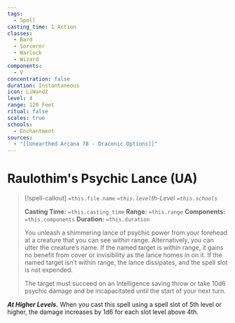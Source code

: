 ```yaml
---
tags:
  - Spell
casting_time: 1 Action
classes:
  - Bard
  - Sorcerer
  - Warlock
  - Wizard
components:
  - V
concentration: false
duration: Instantaneous
icon: LiWand2
level: 4
range: 120 Feet
ritual: false
scales: true
schools:
  - Enchantment
sources:
  - "[[Unearthed Arcana 78 - Draconic Options]]"
---
```


# Raulothim's Psychic Lance (UA)

>[!spell-callout] `=this.file.name`
>*`=this.level`th-Level `=this.schools`*
>
>**Casting Time:** `=this.casting_time`
>**Range:** `=this.range`
>**Components:** `=this.components`
>**Duration:** `=this.duration`
>
>You unleash a shimmering lance of psychic power from your forehead at a creature that you can see within range. Alternatively, you can utter the creature’s name. If the named target is within range, it gains no benefit from cover or invisibility as the lance homes in on it. If the named target isn’t within range, the lance dissipates, and the spell slot is not expended.
>
>The target must succeed on an Intelligence saving throw or take 10d6 psychic damage and be incapacitated until the start of your next turn.
>
>
***At Higher Levels.*** When you cast this spell using a spell slot of 5th level or higher, the damage increases by 1d6 for each slot level above 4th.
